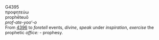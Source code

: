 G4395  
προφητεύω  
prophēteuō  
*prof-ate-yoo‘-o*  
From [4396](g4396) to *foretell* events, *divine*, *speak* under
*inspiration*, *exercise* the prophetic *office:* - prophesy.  
